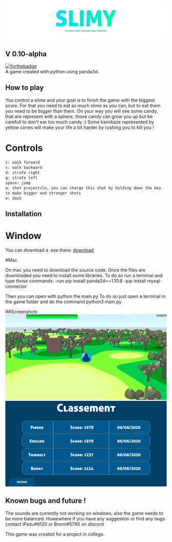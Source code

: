 ![banner](assets/slimy_title.png)
## V 0.10-alpha
[![forthebadge](https://forthebadge.com/images/badges/made-with-python.svg)](https://forthebadge.com)<br>
A game created with python using panda3d.

## How to play

You control a slime and your goal is to finish the game with the biggest score.
For that you need to eat  as much slime as you can, but to eat them you need to be bigger than them.
On your way you will see some candy, that are represent with a sphere, those candy can grow you up but be carefull to don't eat too much candy :)
Some kamikaze represented by yellow cones will make your life a lot harder by rushing you to kill you !

# Controls

	z: walk forward
	s: walk backward
	d: strafe right
	q: strafe left
	space: jump
	a: shot projectile, you can charge this shot by holding down the key to make bigger and stronger shots
	e: dash
	
## Installation

# Window

You can download a .exe there: [download](https://github.com/iPazu/Slimy/releases/download/0.1/Slimy-0.1.zip)

#Mac

On mac you need to download the source code.
Once the files are downloaded you need to install some libraries. 
To do so run a terminal and type those commands: 
-run pip install panda3d==1.10.6
-pip install mysql-connector

Then you can open with python the main.py
To do so just open a terminal in the game folder and do the command python3 main.py

##Screenshots
![the game running !](assets/slimy_screenshot.png)
![The ranking gui !](assets/ranking_screenshot.png)

## Known bugs and future !

The sounds are currently not working on windows, also the game needs to be more balanced.
Howewhere if you have any suggestion or find any bugs contact iPazu#9120 or Bronn#5790 on discord

This game was created for a project in college.
